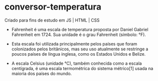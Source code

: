 # conversor-temperatura

Criado para fins de estudo em JS | HTML | CSS 

- Fahrenheit é uma escala de temperatura proposta por Daniel Gabriel Fahrenheit em 1724. Sua unidade é o grau Fahrenheit (símbolo: °F).
 - Esta escala foi utilizada principalmente pelos países que foram colonizados pelos britânicos, mas seu uso atualmente se restringe a poucos países de língua inglesa, como os Estados Unidos e Belize.
 
 - A escala Celsius (unidade °C), também conhecida como a escala centígrada, é uma escala termométrica do sistema métrico[1] usada na maioria dos países do mundo.
